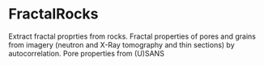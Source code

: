 # FractalRocks
Extract fractal proprties from rocks. Fractal properties of pores and grains from imagery (neutron and X-Ray tomography and thin sections) by autocorrelation. Pore properties from (U)SANS
